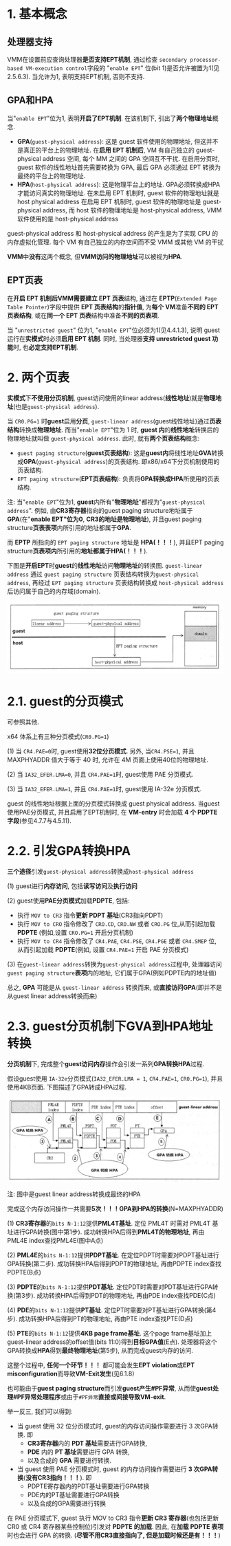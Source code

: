 
# 1. 基本概念

## 处理器支持

VMM在设置前应查询处理器**是否支持EPT机制**, 通过检查 `secondary processor-based VM-execution control`字段的 "`enable EPT`" 位(bit 1)是否允许被置为1(见2.5.6.3). 当允许为1, 表明支持EPT机制, 否则不支持.

## GPA和HPA

当"`enable EPT`"位为1, 表明**开启了EPT机制**. 在该机制下, 引出了**两个物理地址**概念.

- **GPA**(`guest-physical address`): 这是 guest 软件使用的物理地址, 但这并不是真正的平台上的物理地址. 在**启用 EPT 机制后**, VM 有自己独立的 guest-physical address 空间, 每个 MM 之间的 GPA 空间互不干扰. 在启用分页时, guest 软件的线性地址首先需要转换为 GPA, 最后 GPA 必须通过 EPT 转换为最终的平台上的物理地址.
- **HPA**(`host-physical address`): 这是物理平台上的地址. GPA必须转换成HPA才能访问真实的物理地址. 在未启用 EPT 机制时, guest 软件的物理地址就是 host physical address 在启用 EPT 机制时, guest 软件的物理地址是 guest-physical address, 而 host 软件的物理地址是 host-physical address, VMM 软件使用的是 host-physical address

guest-physical address 和 host-physical address 的产生是为了实现 CPU 的内存虚拟化管理. 每个 VM 有自己独立的内存空间而不受 VMM 或其他 VM 的干扰

**VMM**中**没有**这两个概念, 但**VMM访问的物理地址**可以被视为**HPA**.

## EPT页表

在**开启 EPT 机制后VMM需要建立 EPT 页表**结构, 通过在 **EPTP**(`Extended Page Table Pointer`)字段中提供 **EPT 页表结构**的**指针值**, 为**每个 VM**准备**不同的 EPT 页表结构**, 或在**同一个 EPT 页表**结构中准备**不同的页表项**.

当 "`unrestricted guest`" 位为1, "`enable EPT`"位必须为1(见4.4.1.3), 说明 guest 运行在**实模式**时必须**启用 EPT 机制**. 同时, 当处理器**支持 unrestricted guest 功能**时, 也**必定支持EPT机制**.

# 2. 两个页表

**实模式**下**不使用分页机制**, guest访问使用的linear address(**线性地址**)就是**物理地址**(也是`guest-physical address`).

当 `CR0.PG=1` 时**guest**启用**分页**, `guest-linear address`(guest线性地址)通过**页表结构**转换成**物理地址**. 而当"`enable EPT`"位为 1 时, **guest 内**的**线性地址**转换后的物理地址就叫做 `guest-physical address`. 此时, 就有**两个页表结构**概念:

- `guest paging structure`(**guest页表结构**): 这是**guest内**将线性地址**GVA**转换成**GPA**(`guest-physical address`)的页表结构. 即x86/x64下分页机制使用的页表结构.
- `EPT paging structure`(**EPT页表结构**): 负责将**GPA转换成HPA**所使用的页表结构.

注: 当"`enable EPT`"位为1, **guest**内所有"**物理地址**"都视为"`guest-physical address`". 例如, 由**CR3寄存器**指向的guest paging structure地址属于**GPA**(在"**enable EPT"位为0**, **CR3的地址是物理地址**), 并且guest paging structure**页表表项**内所引用的地址都属于**GPA**.

而 **EPTP** 所指向的 `EPT paging structure` 地址是 **HPA(！！！**), 并且EPT paging structure**页表项内**所引用的**地址都属于HPA(！！！**).

下图是**开启EPT**时**guest**的**线性地址**访问**物理地址**的转换图. `guest-linear address` 通过 `guest paging structure` 页表结构转换为`guest-physical address`, 再经过 `EPT paging structure` 页表结构转换成 `host-physical address` 后访问属于自己的内存域(domain).

![config](./images/1.png)

# 2.1. guest的分页模式

可参照其他.

x64 体系上有三种分页模式(`CR0.PG=1`)

(1) 当 `CR4.PAE=0`时, guest使用**32位分页模式**. 另外, 当`CR4.PSE=1`, 并且 MAXPHYADDR 值大于等于 40 时, 允许在 4M 页面上使用40位的物理地址.

(2) 当 `IA32_EFER.LMA=0`, 并且 `CR4.PAE=1`时, guest使用 PAE 分页模式.

(3) 当 `IA32_EFER.LMA=1`, 并且 `CR4.PAE=1`时, guest使用 IA-32e 分页模式.

guest 的线性地址根据上面的分页模式转换成 guest physical address. 当guest 使用PAE分页模式, 并且启用了EPT机制时, 在 **VM-entry** 时会加载 **4 个 PDPTE 字段**(参见4.7.7与4.5.11).

# 2.2. 引发GPA转换HPA

**三个途径**引发`guest-physical address`转换成`host-physical address`

(1) guest进行**内存访问**, 包括**读写访问**及**执行访问**

(2) guest使用**PAE分页模式**加载**PDPTE**, 包括:

- 执行 `MOV to CR3` 指令**更新 PDPT 基址**(CR3指向PDPT)
- 执行 `MOV to CRO` 指令修改了 `CRO.CD`, `CRO.NW` 或者 `CRO.PG` 位,从而引起加载 **PDPTE** (例如,设置 `CRO.PG=1` 开启分页机制)
- 执行 `MOV to CR4` 指令修改了 `CR4.PAE`, `CR4.PSE`, `CR4.PGE` 或者 `CR4.SMEP` 位, 从而引起加载 **PDPTE**(例如, 设置 `CR4.PAE=1` 开启 PAE 分页模式)

(3) 在`guest-linear address`转换为`guest-physical address`过程中, 处理器访问`guest paging structure`**表项**内的地址, 它们属于GPA(例如PDPTE内的地址值)

总之, **GPA** 可能是从 `guest-linear address` 转换而来, 或**直接访问GPA**(即并不是从guest linear address转换而来)

# 2.3. guest分页机制下GVA到HPA地址转换

**分页机制**下, 完成整个**guest访问内存**操作会引发一系列**GPA转换HPA**过程.

假设guest使用 `IA-32e`分页模式(`IA32_EFER.LMA = 1`, `CR4.PAE=1`, `CR0.PG=1`), 并且使用4KB页面. 下图描述了GPA转成HPA过程.

![config](./images/2.png)

注: 图中是guest linear address转换成最终的HPA

完成这个内存访问操作一共需要**5次！！！GPA到HPA的转换**(N=MAXPHYADDR)

(1) **CR3寄存器**的`bits N-1:12`提供**PML4T基址**. 定位 PML4T 时需对 PML4T 基址进行GPA转换(图中第1步). 成功转换HPA后得到**PML4T的物理地址**, 再由PML4E index查找PML4E(图中A点)

(2) **PML4E**的`bits N-1:12`提供**PDPT基址**. 在定位PDPT时需要对PDPT基址进行GPA转换(第二步). 成功转换HPA后得到PDPT的物理地址, 再由PDPTE index查找PDPTE(B点)

(3) **PDPTE**的`bits N-1:12`提供**PDT基址**. 定位PDT时需要对PDT基址进行GPA转换(第3步). 成功转换HPA后得到PDT的物理地址, 再由PDE index查找PDE(C点)

(4) **PDE**的`bits N-1:12`提供**PT基址**. 定位PT时需要对PT基址进行GPA转换(第4步). 成功转换HPA后得到PT的物理地址, 再由PTE index查找PTE(D点)

(5) **PTE**的`bits N-1:12`提供**4KB page frame基址**. 这个page frame基址加上guest\-linear address的offset值(bits 11:0)得到**目标GPA值**(E点). 处理器将这个GPA转换成**HPA**得到**最终物理地址**(第5步), 从而完成guest内存的访问.

这整个过程中, **任何一个环节！！！** 都可能会发生**EPT violation**或**EPT misconfiguration**而导致**VM\-Exit发生**(见6.1.8)

也可能由于**guest paging structure**而引发**guest产生\#PF异常**, 从而使**guest处理\#PF异常处理程序**或由于`#PF异常`**直接或间接导致VM\-exit**.

举一反三, 我们可以得到:

- 当 guest 使用 32 位分页模式时, guest的内存访问操作需要进行 3 次GPA转换. 即
  - **CR3寄存器**内的 **PDT 基址**需要进行GPA转换,
  - **PDE** 内的 **PT 基址**需要进行 GPA 转换,
  - 以及合成的 **GPA** 需要进行转换.
- 当 guest 使用 PAE 分页模式时, guest 的内存访问操作需要进行 **3 次GPA转换**(**没有CR3指向！！！**). 即
  - PDPTE寄存器内的PDT基址需要进行GPA转换
  - PDE内的PT基址需要进行GPA转换
  - 以及合成的GPA需要进行转换

在 PAE 分页模式下, guest 执行 MOV to CR3 指令**更新 CR3 寄存器**(也包括更新 CR0 或 CR4 寄存器某些控制位)引发对 **PDPTE 的加载**. 因此, 在**加载 PDPTE 表项**时也会进行 GPA 的转换. (**尽管不用CR3直接指向了, 但是加载时候还是有！！！**)
